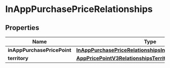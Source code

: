 

# InAppPurchasePriceRelationships


## Properties

| Name | Type | Description | Notes |
|------------ | ------------- | ------------- | -------------|
|**inAppPurchasePricePoint** | [**InAppPurchasePriceRelationshipsInAppPurchasePricePoint**](InAppPurchasePriceRelationshipsInAppPurchasePricePoint.md) |  |  [optional] |
|**territory** | [**AppPricePointV3RelationshipsTerritory**](AppPricePointV3RelationshipsTerritory.md) |  |  [optional] |



